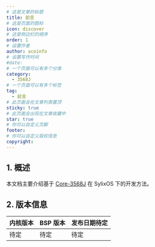 ```yaml
---
# 这是文章的标题
title: 前言
# 这是页面的图标
icon: discover
# 这是侧边栏的顺序
order: 1
# 设置作者
author: acoinfo
# 设置写作时间
#date: 
# 一个页面可以有多个分类
category:
  - 3568J
# 一个页面可以有多个标签
tag:
  - 前言
# 此页面会在文章列表置顶
sticky: true
# 此页面会出现在文章收藏中
star: true
# 你可以自定义页脚
footer: 
# 你可以自定义版权信息
copyright:
---
```

## 1. 概述

本文档主要介绍基于 [Core-3568J](https://www.t-firefly.com/product/core/core3568j.html?theme=pc) 在 SylixOS 下的开发方法。

## 2. 版本信息

| 内核版本 | BSP 版本 | 发布日期待定 |
| -------- | -------- | ------------ |
| 待定     | 待定     | 待定         |
